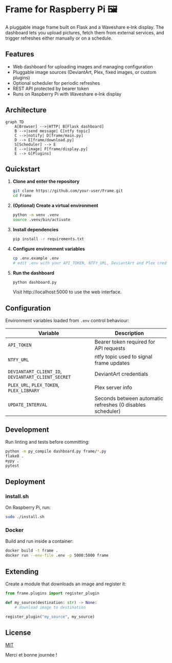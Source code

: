 # Frame for Raspberry Pi 🖼️

A pluggable image frame built on Flask and a Waveshare e‑Ink display. The dashboard lets you upload pictures, fetch them from external services, and trigger refreshes either manually or on a schedule.

## Features
- Web dashboard for uploading images and managing configuration
- Pluggable image sources (DeviantArt, Plex, fixed images, or custom plugins)
- Optional scheduler for periodic refreshes
- REST API protected by bearer token
- Runs on Raspberry Pi with Waveshare e‑Ink display

## Architecture
```mermaid
graph TD
    A[Browser] -->|HTTP| B[Flask dashboard]
    B -->|send message| C[ntfy topic]
    C -->|notify| D[frame/main.py]
    D --> E[frame/download.py]
    S[Scheduler] --> E
    E -->|image| F[frame/display.py]
    E --> G[Plugins]
```

## Quickstart
1. **Clone and enter the repository**
   ```bash
   git clone https://github.com/your-user/Frame.git
   cd Frame
   ```
2. **(Optional) Create a virtual environment**
   ```bash
   python -m venv .venv
   source .venv/bin/activate
   ```
3. **Install dependencies**
   ```bash
   pip install -r requirements.txt
   ```
4. **Configure environment variables**
   ```bash
   cp .env.example .env
   # edit .env with your API_TOKEN, NTFY_URL, DeviantArt and Plex credentials, etc.
   ```
5. **Run the dashboard**
   ```bash
   python dashboard.py
   ```
   Visit http://localhost:5000 to use the web interface.

## Configuration
Environment variables loaded from `.env` control behaviour:

| Variable | Description |
|---|---|
| `API_TOKEN` | Bearer token required for API requests |
| `NTFY_URL` | ntfy topic used to signal frame updates |
| `DEVIANTART_CLIENT_ID`, `DEVIANTART_CLIENT_SECRET` | DeviantArt credentials |
| `PLEX_URL`, `PLEX_TOKEN`, `PLEX_LIBRARY` | Plex server info |
| `UPDATE_INTERVAL` | Seconds between automatic refreshes (0 disables scheduler) |

## Development
Run linting and tests before committing:

```bash
python -m py_compile dashboard.py frame/*.py
flake8 .
mypy .
pytest
```

## Deployment
### install.sh
On Raspberry Pi, run:

```bash
sudo ./install.sh
```

### Docker
Build and run inside a container:

```bash
docker build -t frame .
docker run --env-file .env -p 5000:5000 frame
```

## Extending
Create a module that downloads an image and register it:

```python
from frame.plugins import register_plugin

def my_source(destination: str) -> None:
    # download image to destination

register_plugin("my_source", my_source)
```

## License
[MIT](LICENSE)

Merci et bonne journée !
